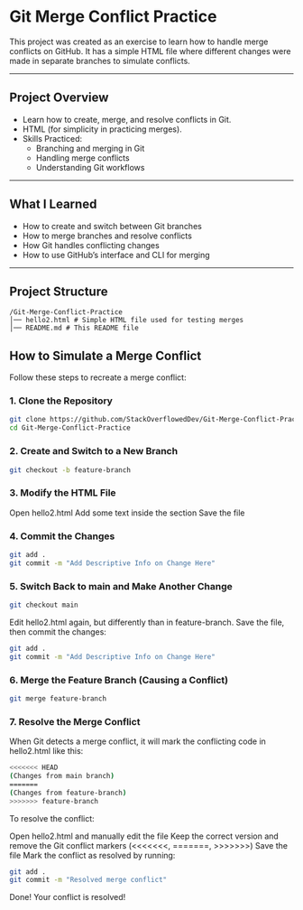 # Git Merge Conflict Practice
This project was created as an exercise to learn how to handle merge conflicts on GitHub. It has a simple HTML file where different changes were made in separate branches to simulate conflicts.

---

## Project Overview
- Learn how to create, merge, and resolve conflicts in Git.
- HTML (for simplicity in practicing merges).
- Skills Practiced: 
  - Branching and merging in Git
  - Handling merge conflicts
  - Understanding Git workflows

---

## What I Learned
- How to create and switch between Git branches  
- How to merge branches and resolve conflicts  
- How Git handles conflicting changes  
- How to use GitHub’s interface and CLI for merging  

---

## Project Structure
```
/Git-Merge-Conflict-Practice
│── hello2.html # Simple HTML file used for testing merges
│── README.md # This README file
```

## How to Simulate a Merge Conflict

Follow these steps to recreate a merge conflict:

### 1. Clone the Repository

```bash
git clone https://github.com/StackOverflowedDev/Git-Merge-Conflict-Practice.git
cd Git-Merge-Conflict-Practice
```
### 2. Create and Switch to a New Branch
```bash
git checkout -b feature-branch
```

### 3. Modify the HTML File
Open hello2.html
Add some text inside the <body> section
Save the file

### 4. Commit the Changes
```bash
git add .
git commit -m "Add Descriptive Info on Change Here"
```

### 5. Switch Back to main and Make Another Change
```bash
git checkout main
```
Edit hello2.html again, but differently than in feature-branch.
Save the file, then commit the changes:

```bash
git add .
git commit -m "Add Descriptive Info on Change Here"
```
### 6. Merge the Feature Branch (Causing a Conflict)

```bash
git merge feature-branch
```
### 7. Resolve the Merge Conflict
When Git detects a merge conflict, it will mark the conflicting code in hello2.html like this:

```bash
<<<<<<< HEAD
(Changes from main branch)
=======
(Changes from feature-branch)
>>>>>>> feature-branch
```

To resolve the conflict:

Open hello2.html and manually edit the file
Keep the correct version and remove the Git conflict markers (<<<<<<<, =======, >>>>>>>)
Save the file
Mark the conflict as resolved by running:

```bash
git add .
git commit -m "Resolved merge conflict"
``` 
Done! Your conflict is resolved!
